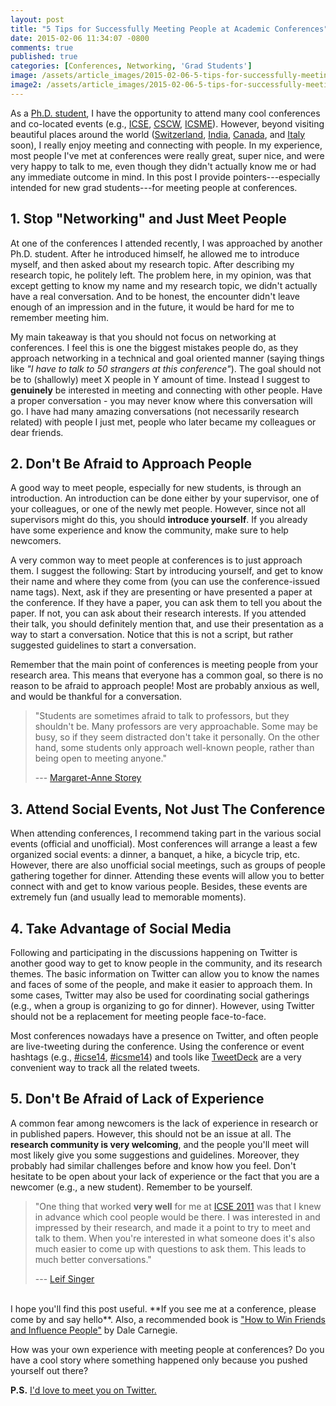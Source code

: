 ```yaml
---
layout: post
title: "5 Tips for Successfully Meeting People at Academic Conferences"
date: 2015-02-06 11:34:07 -0800
comments: true
published: true
categories: [Conferences, Networking, 'Grad Students']
image: /assets/article_images/2015-02-06-5-tips-for-successfully-meeting-people-at-academic-conferences/zurich.jpg
image2: /assets/article_images/2015-02-06-5-tips-for-successfully-meeting-people-at-academic-conferences/zurich-mobile.jpg
---
```

As a [Ph.D. student](/about/), I have the opportunity to attend many cool conferences and co-located events (e.g., [ICSE](http://2014.icse-conferences.org/), [CSCW](http://cscw.acm.org/2015/), [ICSME](http://www.icsme.org/)). However, beyond visiting beautiful places around the world ([Switzerland](https://500px.com/photo/20248433/zurich-at-night-by-alexey-zagalsky), [India](https://500px.com/photo/73282511/the-heart-of-hyderbad-by-alexey-zagalsky), [Canada](https://500px.com/photo/52266254/victoria-lights-by-alexey-zagalsky), and [Italy](https://www.youtube.com/watch?v=I_57gjvek7Q) soon), I really enjoy meeting and connecting with people. In my experience, most people I've met at conferences were really great, super nice, and were very happy to talk to me, even though they didn't actually know me or had any immediate outcome in mind. In this post I provide pointers---especially intended for new grad students---for meeting people at conferences.

<!--more-->

## 1. Stop "Networking" and Just Meet People

At one of the conferences I attended recently, I was approached by another Ph.D. student. After he introduced himself, he allowed me to introduce myself, and then asked about my research topic. After describing my research topic, he politely left. The problem here, in my opinion, was that except getting to know my name and my research topic, we didn't actually have a real conversation. And to be honest, the encounter didn't leave enough of an impression and in the future, it would be hard for me to remember meeting him.

My main takeaway is that you should not focus on networking at conferences. I feel this is one the biggest mistakes people do, as they approach networking in a technical and goal oriented manner (saying things like *"I have to talk to 50 strangers at this conference"*). The goal should not be to (shallowly) meet X people in Y amount of time. Instead I suggest to **genuinely** be interested in meeting and connecting with other people. Have a proper conversation - you may never know where this conversation will go. I have had many amazing conversations (not necessarily research related) with people I just met, people who later became my colleagues or dear friends.

## 2. Don't Be Afraid to Approach People

A good way to meet people, especially for new students, is through an introduction. An introduction can be done either by your supervisor, one of your colleagues, or one of the newly met people. However, since not all supervisors might do this, you should **introduce yourself**. If you already have some experience and know the community, make sure to help newcomers.

A very common way to meet people at conferences is to just approach them. I suggest the following: Start by introducing yourself, and get to know their name and where they come from (you can use the conference-issued name tags). Next, ask if they are presenting or have presented a paper at the conference. If they have a paper, you can ask them to tell you about the paper. If not, you can ask about their research interests. If you attended their talk, you should definitely mention that, and use their presentation as a way to start a conversation. Notice that this is not a script, but rather suggested guidelines to start a conversation.

Remember that the main point of conferences is meeting people from your research area. This means that everyone has a common goal, so there is no reason to be afraid to approach people! Most are probably anxious as well, and would be thankful for a conversation.


>"Students are sometimes afraid to talk to professors, but they shouldn't be. Many professors are very approachable. Some may be busy, so if they seem distracted don't take it personally. On the other hand, some students only approach well-known people, rather than being open to meeting anyone."
>
>--- <a href="http://margaretstorey.com/">Margaret-Anne Storey</a>

## 3. Attend Social Events, Not Just The Conference

When attending conferences, I recommend taking part in the various social events (official and unofficial). Most conferences will arrange a least a few organized social events: a dinner, a banquet, a hike, a bicycle trip, etc. However, there are also unofficial social meetings, such as groups of people gathering together for dinner. Attending these events will allow you to better connect with and get to know various people. Besides, these events are extremely fun (and usually lead to memorable moments).

## 4. Take Advantage of Social Media

Following and participating in the discussions happening on Twitter is another good way to get to know people in the community, and its research themes. The basic information on Twitter can allow you to know the names and faces of some of the people, and make it easier to approach them. In some cases, Twitter may also be used for coordinating social gatherings (e.g., when a group is organizing to go for dinner). However, using Twitter should not be a replacement for meeting people face-to-face.

Most conferences nowadays have a presence on Twitter, and often people are live-tweeting during the conference. Using the conference or event hashtags (e.g., [#icse14](https://twitter.com/hashtag/icse14?src=hash), [#icsme14](https://twitter.com/hashtag/icsme14?src=hash)) and tools like [TweetDeck](https://tweetdeck.twitter.com/) are a very convenient way to track all the related tweets.

## 5. Don't Be Afraid of Lack of Experience

A common fear among newcomers is the lack of experience in research or in published papers. However, this should not be an issue at all. The **research community is very welcoming**, and the people you'll meet will most likely give you some suggestions and guidelines. Moreover, they probably had similar challenges before and know how you feel. Don't hesitate to be open about your lack of experience or the fact that you are a newcomer (e.g., a new student). Remember to be yourself.

>"One thing that worked <strong>very well</strong> for me at <a href="http://2011.icse-conferences.org/">ICSE 2011</a> was that I knew in advance which cool people would be there. I was interested in and impressed by their research, and made it a point to try to meet and talk to them. When you're interested in what someone does it's also much easier to come up with questions to ask them. This leads to much better conversations."
>
>--- <a href="http://leif.me/">Leif Singer</a>

<br>
I hope you'll find this post useful. **If you see me at a conference, please come by and say hello**. Also, a recommended book is <a href="http://en.wikipedia.org/wiki/How_to_Win_Friends_and_Influence_People">"How to Win Friends and Influence People"</a> by Dale Carnegie.

How was your own experience with meeting people at conferences? Do you have a cool story where something happened only because you pushed yourself out there?

**P.S.** [I'd love to meet you on Twitter.](https://twitter.com/alexeyzagalsky)